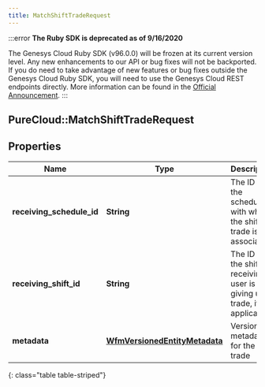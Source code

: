 ```yaml
---
title: MatchShiftTradeRequest
---
```


:::error
**The Ruby SDK is deprecated as of 9/16/2020**

The Genesys Cloud Ruby SDK (v96.0.0) will be frozen at its current version level. Any new enhancements to our API or bug fixes will not be backported. If you do need to take advantage of new features or bug fixes outside the Genesys Cloud Ruby SDK, you will need to use the Genesys Cloud REST endpoints directly. More information can be found in the [Official Announcement](https://developer.mypurecloud.com/forum/t/announcement-genesys-cloud-ruby-sdk-end-of-life/8850).
:::


## PureCloud::MatchShiftTradeRequest

## Properties

|Name | Type | Description | Notes|
|------------ | ------------- | ------------- | -------------|
| **receiving_schedule_id** | **String** | The ID of the schedule with which the shift trade is associated | |
| **receiving_shift_id** | **String** | The ID of the shift the receiving user is giving up in trade, if applicable | [optional] |
| **metadata** | [**WfmVersionedEntityMetadata**](WfmVersionedEntityMetadata.html) | Version metadata for the shift trade | |
{: class="table table-striped"}


